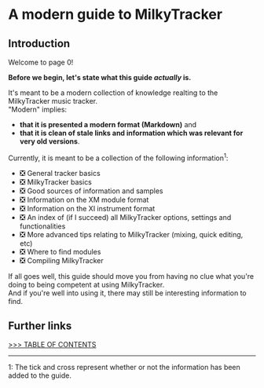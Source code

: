# A modern guide to MilkyTracker

## Introduction

Welcome to page 0!

**Before we begin, let's state what this guide *actually* is.**

It's meant to be a modern collection of knowledge realting to the MilkyTracker music tracker.<br>
"Modern" implies:
- **that it is presented a modern format (Markdown)** and
- **that it is clean of stale links and information which was relevant for very old versions**.

Currently, it is meant to be a collection of the following information<sup>1</sup>:

- ❎ General tracker basics
- ❎ MilkyTracker basics
- ❎ Good sources of information and samples
- ❎ Information on the XM module format
- ❎ Information on the XI instrument format
- ❎ An index of (if I succeed) all MilkyTracker options, settings and functionalities
- ❎ More advanced tips relating to MilkyTracker (mixing, quick editing, etc)
- ❎ Where to find modules
- ❎ Compiling MilkyTracker

If all goes well, this guide should move you from having no clue what you're doing to being competent at using MilkyTracker.<br>
And if you're well into using it, there may still be interesting information to find.

## Further links

[>>> TABLE OF CONTENTS](../README.md)<br>

---

1: The tick and cross represent whether or not the information has been added to the guide.
